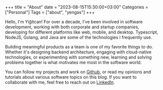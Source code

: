 +++
title = "About"
date = "2023-08-15T15:30:00+03:00"
Categories = ["Personal"]
Tags = ["about", "yengas"]
+++

Hello, I'm Yiğitcan! For over a decade, I've been involved in software development, working with both corporate and startup companies, developing for different platforms like web, mobile, and desktop. Typescript, NodeJS, Golang, and Java are some of the technologies I frequently use.

Building meaningful products as a team is one of my favorite things to do. Whether it's designing backend architecture, engaging with cloud-native technologies, or experimenting with something new, learning and solving problems together is what motivates me most in the software world.

You can follow my projects and work on [Github](https://github.com/Yengas), or read my opinions and tutorials about various software topics on this blog. If you want to collaborate with me, feel free to reach out on [LinkedIn](https://www.linkedin.com/in/yigitcanucum/).
